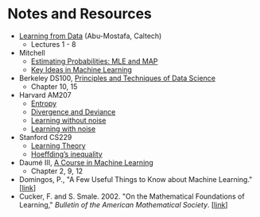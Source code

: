 # Notes and Resources

- [Learning from Data](https://work.caltech.edu/telecourse.html) (Abu-Mostafa, Caltech)
    - Lectures 1 - 8
- Mitchell
    - [Estimating Probabilities: MLE and MAP](https://www.cs.cmu.edu/~tom/mlbook/Joint_MLE_MAP.pdf)
    - [Key Ideas in Machine Learning](https://www.cs.cmu.edu/~tom/mlbook/keyIdeas.pdf)
- Berkeley DS100, [Principles and Techniques of Data Science](https://www.textbook.ds100.org)
    - Chapter 10, 15
- Harvard AM207
    - [Entropy](http://am207.info/wiki/Entropy.html)
    - [Divergence and Deviance](http://am207.info/wiki/Divergence.html)
    - [Learning without noise](http://am207.info/wiki/noiseless_learning.html)
    - [Learning with noise](http://am207.info/wiki/noisylearning.html)
- Stanford CS229
    - [Learning Theory](http://cs229.stanford.edu/notes/cs229-notes4.pdf)
    - [Hoeffding’s inequality](http://101.96.10.72/cs229.stanford.edu/extra-notes/hoeffding.pdf)
- Daumé III, [A Course in Machine Learning](http://ciml.info/)
    - Chapter 2, 9, 12
- Domingos, P., "A Few Useful Things to Know about Machine Learning." [[link](https://homes.cs.washington.edu/~pedrod/papers/cacm12.pdf)]
- Cucker, F. and S. Smale. 2002. "On the Mathematical Foundations of Learning," *Bulletin of the American Mathematical Society*. [[link](http://www.mit.edu/~9.520/Papers/cuckersmale.pdf)]

